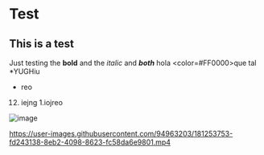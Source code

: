 # Test
## This is a test

Just testing the **bold** and the *italic* and ***both***
hola <color=#FF0000>que</color> tal\
*YUGHiu
 - reo
12. iejng
1.iojreo

![image](https://user-images.githubusercontent.com/94963203/181261550-9eb2bc57-b19f-403d-b573-b8846b0ee3da.png)

https://user-images.githubusercontent.com/94963203/181253753-fd243138-8eb2-4098-8623-fc58da6e9801.mp4
